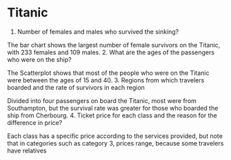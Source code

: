 # Titanic
1.	Number of females and males who survived the sinking?


The bar chart shows the largest number of female survivors on the Titanic, with 233 females and 109 males.
2.	What are the ages of the passengers who were on the ship?


The Scatterplot shows that most of the people who were on the Titanic were between the ages of 15 and 40. 
3.	Regions from which travelers boarded and the rate of survivors in each region


Divided into four passengers on board the Titanic, most were from Southampton, but the survival rate was greater for those who boarded the ship from Cherbourg.
4.	Ticket price for each class and the reason for the difference in price?


Each class has a specific price according to the services provided, but note that in categories such as category 3, prices range, because some travelers have relatives 
